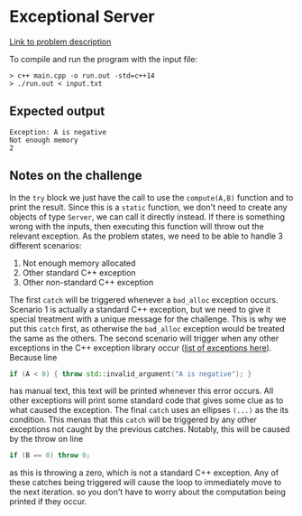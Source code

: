 # Exceptional Server

[Link to problem description](https://www.hackerrank.com/challenges/exceptional-server/problem)

To compile and run the program with the input file:

```
> c++ main.cpp -o run.out -std=c++14
> ./run.out < input.txt
```

## Expected output

```
Exception: A is negative
Not enough memory
2
```

## Notes on the challenge

In the `try` block we just have the call to use the `compute(A,B)` function and to print the result. Since this is a `static` function, we don't need to create any objects of type `Server`, we can call it directly instead.
If there is something wrong with the inputs, then executing this function will throw out the relevant exception. As the problem states, we need to be able to handle 3 different scenarios:

1. Not enough memory allocated
2. Other standard C++ exception
3. Other non-standard C++ exception

The first `catch` will be triggered whenever a `bad_alloc` exception occurs. Scenario 1 is actually a standard C++ exception, but we need to give it special treatment with a unique message for the challenge. This is why we put this `catch` first, as otherwise the `bad_alloc` exception would be treated the same as the others.
The second scenario will trigger when any other exceptions in the C++ exception library occur ([list of exceptions here](https://www.tutorialspoint.com/cplusplus/images/cpp_exceptions.jpg)). Because line

```cpp
if (A < 0) { throw std::invalid_argument("A is negative"); }
```

has manual text, this text will be printed whenever this error occurs. All other exceptions will print some standard code that gives some clue as to what caused the exception.
The final `catch` uses an ellipses `(...)` as the its condition. This menas that this `catch` will be triggered by any other exceptions not caught by the previous catches. Notably, this will be caused by the throw on line

```cpp
if (B == 0) throw 0;
```

as this is throwing a zero, which is not a  standard C++ exception.
Any of these catches being triggered will cause the loop to immediately move to the next iteration. so you don't have to worry about the computation being printed if they occur.
